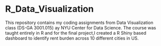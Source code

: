 # R_Data_Visualization

This repository contains my coding assignments from Data Visualization class (DS-GA 3001.015) ay NYU Center for Data Science. The course was taught entirely in R and for the final project,I created a R Shiny based dashboard to identify rent burden across 10 different cities in US. 

